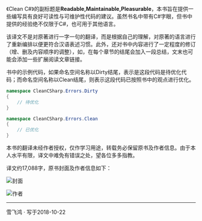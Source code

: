 《Clean C#》的副标题是**Readable,Maintainable,Pleasurable**，本书旨在提供一些编写具有良好可读性与可维护性代码的建议。虽然书名中带有C#字眼，但书中提供的经验绝不仅限于C#，也可用于其他语言。

该译文不是对原著进行一字一句的翻译，而是根据自己的理解，对原著的语言进行了重新编排以便更符合汉语表述习惯。此外，还对书中内容进行了一定程度的修订（增、删及内容顺序的调整），如，在每个章节的结尾会加入一段总结，文末也可能会添加一些扩展阅读文章链接。

书中的示例代码，如果命名空间名称以Dirty结尾，表示是这段代码是待优化代码；而命名空间名称以Clean结尾，则表示这段代码已按照书中的观点进行优化。

```c#
namespace CleanCSharp.Errors.Dirty
{
    // 待优化
}

namespace CleanCSharp.Errors.Clean
{
    // 已优化
}
```

本书的翻译未经作者授权，仅作学习用途，转载务必保留原书及作者信息。由于本人水平有限，译文中难免有错误之处，望各位多多指教。

译文约17,088字，原书封面及作者信息如下：

![封面](../imgs/cover.jpg)



![作者](../imgs/author.jpg)



---

雪飞鸿 · 写于2018-10-22
